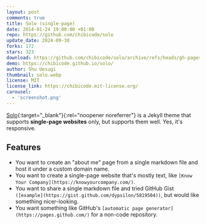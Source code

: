 ```yaml
---
layout: post
comments: true
title: Solo (single-page)
date: 2014-01-24 19:00:00 +01:00
repo: https://github.com/chibicode/solo
update_date: 2024-09-30
forks: 172
stars: 323
download: https://github.com/chibicode/solo/archive/refs/heads/gh-pages.zip
demo: https://chibicode.github.io/solo/
author: Shu Uesugi
thumbnail: solo.webp
license: MIT
license_link: https://chibicode.mit-license.org/
carousel:
  - 'screenshot.png'
---
```


[Solo](https://chibicode.github.io/solo){:target="_blank"}{:rel="noopener noreferrer"} is a Jekyll theme that supports **single-page websites** only, but supports them well. Yes, it's responsive.

## Features

* You want to create an "about me" page from a single markdown file and host it under a custom domain name.
* You want to create a single-page website that's mostly text, like `[Know Your Company](https://knowyourcompany.com/)`.
* You want to share a single markdown file and tried GitHub Gist `([example](https://gist.github.com/dypsilon/5819504))`, but would like something nicer-looking.
* You want something like GitHub's `[automatic page generator](https://pages.github.com/)` for a non-code repository.
